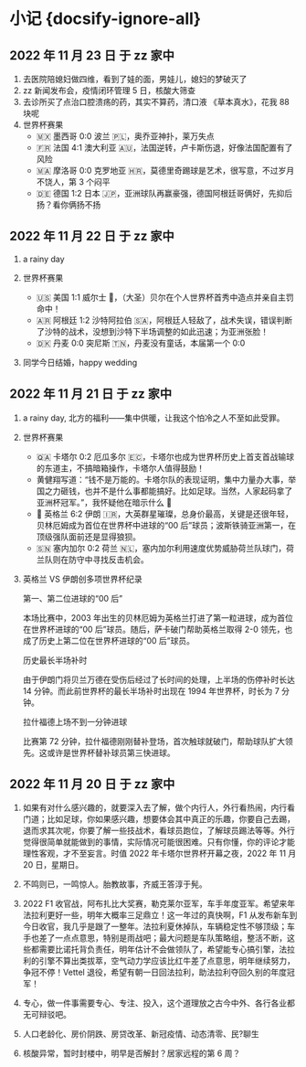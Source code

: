 # 小记 {docsify-ignore-all}

## 2022 年 11 月 23 日 于 zz 家中

1. 去医院陪媳妇做四维，看到了娃的面，男娃儿，媳妇的梦破灭了
2. zz 新闻发布会，疫情闭环管理 5 日，核酸大筛查
3. 去诊所买了点治口腔溃疡的药，其实不算药，清口液 《草本真水》，花我 88 块呢
4. 世界杯赛果
   - 🇲🇽 墨西哥 0:0 波兰 🇵🇱，奥乔亚神扑，莱万失点
   - 🇫🇷 法国 4:1 澳大利亚 🇦🇺，法国逆转，卢卡斯伤退，好像法国配置有了风险
   - 🇲🇦 摩洛哥 0:0 克罗地亚 🇭🇷，莫德里奇踢球是艺术，很写意，不过岁月不饶人，第 3 个闷平
   - 🇩🇪 德国 1:2 日本 🇯🇵，亚洲球队再赢豪强，德国阿根廷哥俩好，先抑后扬？看你俩扬不扬

## 2022 年 11 月 22 日 于 zz 家中

1. a rainy day

2. 世界杯赛果

   - 🇺🇸 美国 1:1 威尔士 🏴󠁧󠁢󠁷󠁬󠁳󠁿，（大圣）贝尔在个人世界杯首秀中造点并亲自主罚命中！
   - 🇦🇷 阿根廷 1:2 沙特阿拉伯 🇸🇦，阿根廷人轻敌了，战术失误，错误判断了沙特的战术，没想到沙特下半场调整的如此迅速；为亚洲张脸！
   - 🇩🇰 丹麦 0:0 突尼斯 🇹🇳，丹麦没有童话，本届第一个 0:0

3. 同学今日结婚，happy wedding

## 2022 年 11 月 21 日 于 zz 家中

1. a rainy day, 北方的福利——集中供暖，让我这个怕冷之人不至如此受罪。

2. 世界杯赛果

   - 🇶🇦 卡塔尔 0:2 厄瓜多尔 🇪🇨，卡塔尔也成为世界杯历史上首支首战输球的东道主，不搞暗箱操作，卡塔尔人值得鼓励！
   - 黄健翔写道：“钱不是万能的。卡塔尔队的表现证明，集中力量办大事，举国之力砸钱，也并不是什么事都能搞好。比如足球。当然，人家起码拿了亚洲杯冠军。”，我怀疑他在暗示什么 🤪
   - 🏴󠁧󠁢󠁥󠁮󠁧󠁿 英格兰 6:2 伊朗 🇮🇷，大英群星璀璨，总身价最高，关键是还很年轻，贝林厄姆成为首位在世界杯中进球的“00 后”球员；波斯铁骑亚洲第一，在顶级强队面前还是显得狼狈。
   - 🇸🇳 塞内加尔 0:2 荷兰 🇳🇱，塞内加尔利用速度优势威胁荷兰队球门，荷兰队则在防守中寻找反击机会。

3. 英格兰 VS 伊朗创多项世界杯纪录

   第一、第二位进球的“00 后”

   本场比赛中，2003 年出生的贝林厄姆为英格兰打进了第一粒进球，成为首位在世界杯进球的“00 后”球员。随后，萨卡破门帮助英格兰取得 2-0 领先，也成了历史上第二位在世界杯进球的“00 后”球员。

   历史最长半场补时

   由于伊朗门将贝兰万德在受伤后经过了长时间的处理，上半场的伤停补时长达 14 分钟。而此前世界杯的最长半场补时出现在 1994 年世界杯，时长为 7 分钟。

   拉什福德上场不到一分钟进球

   比赛第 72 分钟，拉什福德刚刚替补登场，首次触球就破门，帮助球队扩大领先。这或许是世界杯替补球员第三快进球。

## 2022 年 11 月 20 日 于 zz 家中

1. 如果有对什么感兴趣的，就要深入去了解，做个内行人，外行看热闹，内行看门道；比如足球，你如果感兴趣，想要体会其中真正的乐趣，你要自己去踢，退而求其次呢，你要了解一些技战术，看球员跑位，了解球员踢法等等。外行觉得很简单就能做到的事情，实际情况可能很困难。只有你懂，你的评论才能理性客观，才不至妄言。时值 2022 年卡塔尔世界杯开幕之夜，2022 年 11 月 20 日，星期日。

2. 不鸣则已，一鸣惊人。胎教故事，齐威王答淳于髡。

3. 2022 F1 收官战，阿布扎比大奖赛，勒克莱尔亚军，车手年度亚军。希望来年法拉利更好一些，明年大概率三足鼎立！这一年过的真快啊，F1 从发布新车到今日收官，我几乎是跟了一整年。法拉利夏休掉队，车辆稳定性不够顶级；车手也差了一点点意思，特别是雨战吧；最大问题是车队策略组，整活不断，这些都需要比诺托背负责任，明年估计不会做领队了，希望能专心搞引擎，法拉利的引擎不算出类拔萃，空气动力学应该比红牛差了点意思，明年继续努力，争冠不停！Vettel 退役，希望有朝一日回法拉利，助法拉利夺回久别的年度冠军！

4. 专心，做一件事需要专心、专注、投入，这个道理放之古今中外、各行各业都无可辩驳吧。

5. 人口老龄化、房价阴跌、房贷改革、新冠疫情、动态清零、民?聊生

6. 核酸异常，暂时封楼中，明早是否解封？居家远程的第 6 周？
